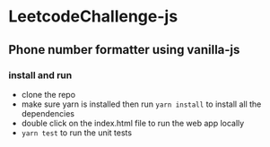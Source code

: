 # LeetcodeChallenge-js

## Phone number formatter using vanilla-js
### install and run 
- clone the repo
- make sure yarn is installed then run `yarn install` to install all the dependencies
- double click on the index.html file to run the web app locally
- `yarn test` to run the unit tests 
